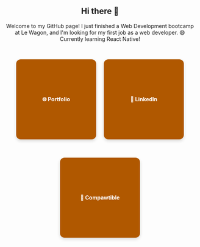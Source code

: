 <div align="center">

<h2>Hi there 👋</h2>

<p>
  Welcome to my GitHub page! I just finished a Web Development bootcamp at Le Wagon, and I'm looking for my first job as a web developer. 😄<br>
  Currently learning React Native!
</p>

<br>

<div style="display: flex; justify-content: center; gap: 20px; flex-wrap: wrap;">

  <a href="https://miguel-ines.com/" target="_blank" style="
      text-decoration: none;
      color: white;
      background-color: #b05800;
      padding: 30px;
      width: 150px;
      height: 150px;
      display: flex;
      align-items: center;
      justify-content: center;
      font-weight: bold;
      border-radius: 12px;
      box-shadow: 0 4px 8px rgba(0,0,0,0.15);
    ">
    🌐 Portfolio
  </a>

  <a href="https://www.linkedin.com/in/miguelines/" target="_blank" style="
      text-decoration: none;
      color: white;
      background-color: #b05800;
      padding: 30px;
      width: 150px;
      height: 150px;
      display: flex;
      align-items: center;
      justify-content: center;
      font-weight: bold;
      border-radius: 12px;
      box-shadow: 0 4px 8px rgba(0,0,0,0.15);
    ">
    💼 LinkedIn
  </a>

  <a href="https://www.compawtible.me" target="_blank" style="
      text-decoration: none;
      color: white;
      background-color: #b05800;
      padding: 30px;
      width: 150px;
      height: 150px;
      display: flex;
      align-items: center;
      justify-content: center;
      font-weight: bold;
      border-radius: 12px;
      box-shadow: 0 4px 8px rgba(0,0,0,0.15);
    ">
    🐾 Compawtible
  </a>

</div>

</div>





<!--
**migueljpi/migueljpi** is a ✨ _special_ ✨ repository because its `README.md` (this file) appears on your GitHub profile.

Here are some ideas to get you started:

- 🔭 I’m currently working on ...
- 🌱 I’m currently learning ...
- 👯 I’m looking to collaborate on ...
- 🤔 I’m looking for help with ...
- 💬 Ask me about ...
- 📫 How to reach me: ...
- 😄 Pronouns: ...
- ⚡ Fun fact: ...
-->
